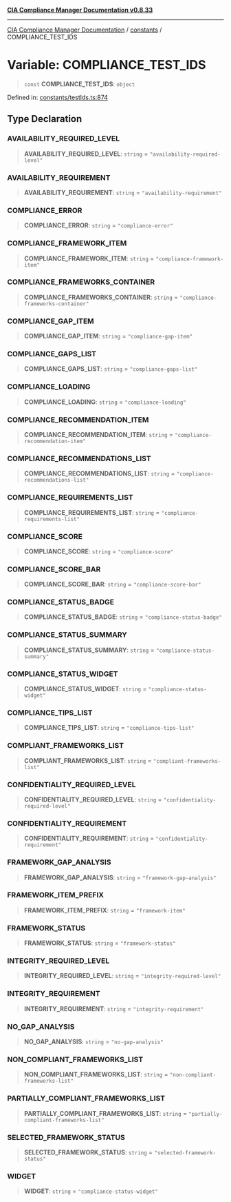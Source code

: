 [**CIA Compliance Manager Documentation v0.8.33**](../../README.md)

***

[CIA Compliance Manager Documentation](../../modules.md) / [constants](../README.md) / COMPLIANCE\_TEST\_IDS

# Variable: COMPLIANCE\_TEST\_IDS

> `const` **COMPLIANCE\_TEST\_IDS**: `object`

Defined in: [constants/testIds.ts:874](https://github.com/Hack23/cia-compliance-manager/blob/1f4f2c51bc48d917eff1eb43881cee05d381f406/src/constants/testIds.ts#L874)

## Type Declaration

### AVAILABILITY\_REQUIRED\_LEVEL

> **AVAILABILITY\_REQUIRED\_LEVEL**: `string` = `"availability-required-level"`

### AVAILABILITY\_REQUIREMENT

> **AVAILABILITY\_REQUIREMENT**: `string` = `"availability-requirement"`

### COMPLIANCE\_ERROR

> **COMPLIANCE\_ERROR**: `string` = `"compliance-error"`

### COMPLIANCE\_FRAMEWORK\_ITEM

> **COMPLIANCE\_FRAMEWORK\_ITEM**: `string` = `"compliance-framework-item"`

### COMPLIANCE\_FRAMEWORKS\_CONTAINER

> **COMPLIANCE\_FRAMEWORKS\_CONTAINER**: `string` = `"compliance-frameworks-container"`

### COMPLIANCE\_GAP\_ITEM

> **COMPLIANCE\_GAP\_ITEM**: `string` = `"compliance-gap-item"`

### COMPLIANCE\_GAPS\_LIST

> **COMPLIANCE\_GAPS\_LIST**: `string` = `"compliance-gaps-list"`

### COMPLIANCE\_LOADING

> **COMPLIANCE\_LOADING**: `string` = `"compliance-loading"`

### COMPLIANCE\_RECOMMENDATION\_ITEM

> **COMPLIANCE\_RECOMMENDATION\_ITEM**: `string` = `"compliance-recommendation-item"`

### COMPLIANCE\_RECOMMENDATIONS\_LIST

> **COMPLIANCE\_RECOMMENDATIONS\_LIST**: `string` = `"compliance-recommendations-list"`

### COMPLIANCE\_REQUIREMENTS\_LIST

> **COMPLIANCE\_REQUIREMENTS\_LIST**: `string` = `"compliance-requirements-list"`

### COMPLIANCE\_SCORE

> **COMPLIANCE\_SCORE**: `string` = `"compliance-score"`

### COMPLIANCE\_SCORE\_BAR

> **COMPLIANCE\_SCORE\_BAR**: `string` = `"compliance-score-bar"`

### COMPLIANCE\_STATUS\_BADGE

> **COMPLIANCE\_STATUS\_BADGE**: `string` = `"compliance-status-badge"`

### COMPLIANCE\_STATUS\_SUMMARY

> **COMPLIANCE\_STATUS\_SUMMARY**: `string` = `"compliance-status-summary"`

### COMPLIANCE\_STATUS\_WIDGET

> **COMPLIANCE\_STATUS\_WIDGET**: `string` = `"compliance-status-widget"`

### COMPLIANCE\_TIPS\_LIST

> **COMPLIANCE\_TIPS\_LIST**: `string` = `"compliance-tips-list"`

### COMPLIANT\_FRAMEWORKS\_LIST

> **COMPLIANT\_FRAMEWORKS\_LIST**: `string` = `"compliant-frameworks-list"`

### CONFIDENTIALITY\_REQUIRED\_LEVEL

> **CONFIDENTIALITY\_REQUIRED\_LEVEL**: `string` = `"confidentiality-required-level"`

### CONFIDENTIALITY\_REQUIREMENT

> **CONFIDENTIALITY\_REQUIREMENT**: `string` = `"confidentiality-requirement"`

### FRAMEWORK\_GAP\_ANALYSIS

> **FRAMEWORK\_GAP\_ANALYSIS**: `string` = `"framework-gap-analysis"`

### FRAMEWORK\_ITEM\_PREFIX

> **FRAMEWORK\_ITEM\_PREFIX**: `string` = `"framework-item"`

### FRAMEWORK\_STATUS

> **FRAMEWORK\_STATUS**: `string` = `"framework-status"`

### INTEGRITY\_REQUIRED\_LEVEL

> **INTEGRITY\_REQUIRED\_LEVEL**: `string` = `"integrity-required-level"`

### INTEGRITY\_REQUIREMENT

> **INTEGRITY\_REQUIREMENT**: `string` = `"integrity-requirement"`

### NO\_GAP\_ANALYSIS

> **NO\_GAP\_ANALYSIS**: `string` = `"no-gap-analysis"`

### NON\_COMPLIANT\_FRAMEWORKS\_LIST

> **NON\_COMPLIANT\_FRAMEWORKS\_LIST**: `string` = `"non-compliant-frameworks-list"`

### PARTIALLY\_COMPLIANT\_FRAMEWORKS\_LIST

> **PARTIALLY\_COMPLIANT\_FRAMEWORKS\_LIST**: `string` = `"partially-compliant-frameworks-list"`

### SELECTED\_FRAMEWORK\_STATUS

> **SELECTED\_FRAMEWORK\_STATUS**: `string` = `"selected-framework-status"`

### WIDGET

> **WIDGET**: `string` = `"compliance-status-widget"`
